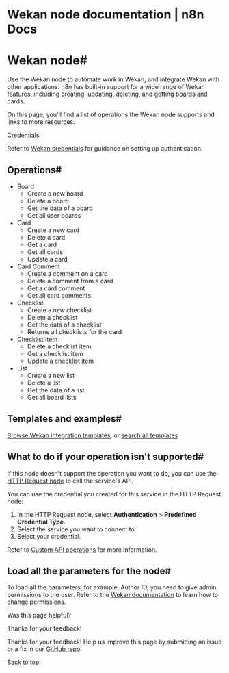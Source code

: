 # Wekan node documentation | n8n Docs

[ ](https://github.com/n8n-io/n8n-docs/edit/main/docs/integrations/builtin/app-nodes/n8n-nodes-base.wekan.md "Edit this page")

# Wekan node#

Use the Wekan node to automate work in Wekan, and integrate Wekan with other applications. n8n has built-in support for a wide range of Wekan features, including creating, updating, deleting, and getting boards and cards. 

On this page, you'll find a list of operations the Wekan node supports and links to more resources.

Credentials

Refer to [Wekan credentials](../../credentials/wekan/) for guidance on setting up authentication. 

## Operations#

  * Board
    * Create a new board
    * Delete a board
    * Get the data of a board
    * Get all user boards
  * Card
    * Create a new card
    * Delete a card
    * Get a card
    * Get all cards
    * Update a card
  * Card Comment
    * Create a comment on a card
    * Delete a comment from a card
    * Get a card comment
    * Get all card comments
  * Checklist
    * Create a new checklist
    * Delete a checklist
    * Get the data of a checklist
    * Returns all checklists for the card
  * Checklist Item
    * Delete a checklist item
    * Get a checklist item
    * Update a checklist item
  * List
    * Create a new list
    * Delete a list
    * Get the data of a list
    * Get all board lists

## Templates and examples#

[Browse Wekan integration templates](https://n8n.io/integrations/wekan/), or [search all templates](https://n8n.io/workflows/)

## What to do if your operation isn't supported#

If this node doesn't support the operation you want to do, you can use the [HTTP Request node](../../core-nodes/n8n-nodes-base.httprequest/) to call the service's API.

You can use the credential you created for this service in the HTTP Request node: 

  1. In the HTTP Request node, select **Authentication** > **Predefined Credential Type**.
  2. Select the service you want to connect to.
  3. Select your credential.

Refer to [Custom API operations](../../../custom-operations/) for more information.

## Load all the parameters for the node#

To load all the parameters, for example, Author ID, you need to give admin permissions to the user. Refer to the [Wekan documentation](https://github.com/wekan/wekan/wiki/Features#members-click-member-initials-or-avatar--permissions-adminnormalcomment-only) to learn how to change permissions.

Was this page helpful? 

Thanks for your feedback! 

Thanks for your feedback! Help us improve this page by submitting an issue or a fix in our [GitHub repo](https://github.com/n8n-io/n8n-docs). 

Back to top